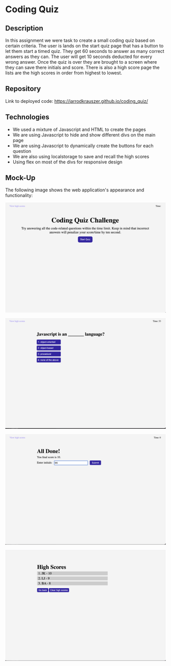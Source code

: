 # Coding Quiz

## Description

In this assignment we were task to create a small coding quiz based on certain criteria.  The user is lands on the start quiz page that has a button to let them start a timed quiz.  They get 60 seconds to answer as many correct answers as they can.  The user will get 10 seconds deducted for every wrong answer.  Once the quiz is over they are brought to a screen where they can save there initials and score. There is also a high score page the lists are the high scores in order from highest to lowest.  

## Repository

Link to deployed code:  https://jarrodkrauszer.github.io/coding_quiz/

## Technologies

 - We used a mixture of Javascript and HTML to create the pages
 - We are using Javascript to hide and show different divs on the main page
 - We are using Javascript to dynamically create the buttons for each question
 - We are also using localstorage to save and recall the high scores
 - Using flex on most of the divs for responsive design

## Mock-Up

The following image shows the web application's appearance and functionality:

![The Coding Quiz website includes a header followed by a section for the start/questions/submit a second page to display the high scores](./images/screenshot1.png)

![The Coding Quiz website includes a header followed by a section for the start/questions/submit a second page to display the high scores](./images/screenshot2.png)

![The Coding Quiz website includes a header followed by a section for the start/questions/submit a second page to display the high scores](./images/screenshot3.png)

![The Coding Quiz website includes a header followed by a section for the start/questions/submit a second page to display the high scores](./images/screenshot4.png)




